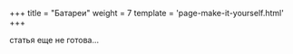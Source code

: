+++
title = "Батареи"
weight = 7
template = 'page-make-it-yourself.html'
+++

статья еще не готова...
